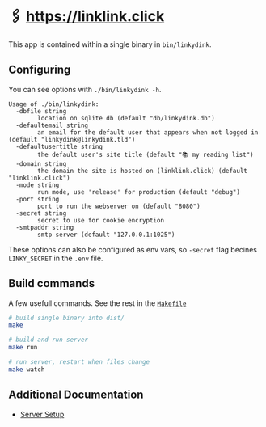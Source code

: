 # 🖇 https://linklink.click

This app is contained within a single binary in `bin/linkydink`.

## Configuring

You can see options with `./bin/linkydink -h`.

```
Usage of ./bin/linkydink:
  -dbfile string
    	location on sqlite db (default "db/linkydink.db")
  -defaultemail string
    	an email for the default user that appears when not logged in (default "linkydink@linkydink.tld")
  -defaultusertitle string
    	the default user's site title (default "📚 my reading list")
  -domain string
    	the domain the site is hosted on (linklink.click) (default "linklink.click")
  -mode string
    	run mode, use 'release' for production (default "debug")
  -port string
    	port to run the webserver on (default "8080")
  -secret string
    	secret to use for cookie encryption
  -smtpaddr string
    	smtp server (default "127.0.0.1:1025")
```

These options can also be configured as env vars, so `-secret` flag becines `LINKY_SECRET` in the `.env` file.

## Build commands

A few usefull commands. See the rest in the [`Makefile`](./Makefile)

```bash
# build single binary into dist/
make

# build and run server
make run

# run server, restart when files change
make watch
```

## Additional Documentation

 - [Server Setup](./docs/server-setup.md)

